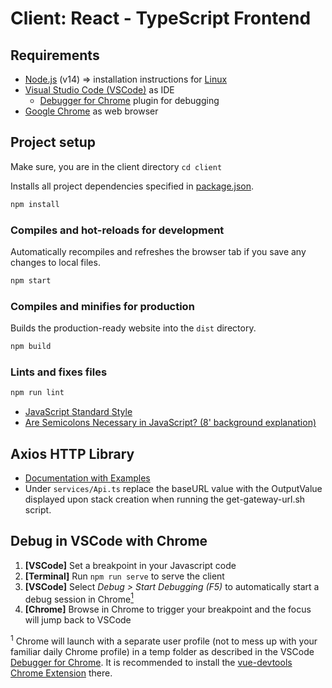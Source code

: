 # Client: React - TypeScript Frontend

## Requirements
* [Node.js](https://nodejs.org/en/download/) (v14) => installation instructions for [Linux](https://github.com/nodesource/distributions)
* [Visual Studio Code (VSCode)](https://code.visualstudio.com/) as IDE
  * [Debugger for Chrome](https://marketplace.visualstudio.com/items?itemName=msjsdiag.debugger-for-chrome) plugin for debugging
* [Google Chrome](https://www.google.com/chrome/) as web browser

## Project setup

Make sure, you are in the client directory `cd client`

Installs all project dependencies specified in [package.json](./package.json).

```sh
npm install
```

### Compiles and hot-reloads for development

Automatically recompiles and refreshes the browser tab if you save any changes to local files.

```sh
npm start
```

### Compiles and minifies for production

Builds the production-ready website into the `dist` directory.

```sh
npm build
```

### Lints and fixes files

```sh
npm run lint
```

* [JavaScript Standard Style](https://standardjs.com/rules-en.html)
* [Are Semicolons Necessary in JavaScript? (8' background explanation)](https://youtu.be/gsfbh17Ax9I)

## Axios HTTP Library

* [Documentation with Examples](https://github.com/axios/axios#axios)
* Under ```services/Api.ts``` replace the baseURL value with the OutputValue displayed upon stack creation when running the get-gateway-url.sh script.

## Debug in VSCode with Chrome

1. **[VSCode]** Set a breakpoint in your Javascript code
2. **[Terminal]** Run `npm run serve` to serve the client
3. **[VSCode]** Select *Debug > Start Debugging (F5)* to automatically start a debug session in Chrome[<sup>1</sup>](#1)
4. **[Chrome]** Browse in Chrome to trigger your breakpoint and the focus will jump back to VSCode

<a class="anchor" id="1"><sup>1</sup></a> Chrome will launch with a separate user profile (not to mess up with your familiar daily Chrome profile) in a temp folder as described in the VSCode [Debugger for Chrome](https://marketplace.visualstudio.com/items?itemName=msjsdiag.debugger-for-chrome). It is recommended to install the [vue-devtools](https://github.com/vuejs/vue-devtools) [Chrome Extension](https://chrome.google.com/webstore/detail/vuejs-devtools/nhdogjmejiglipccpnnnanhbledajbpd) there.
